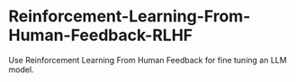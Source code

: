 # Reinforcement-Learning-From-Human-Feedback-RLHF
Use Reinforcement Learning From Human Feedback for fine tuning an LLM model.
